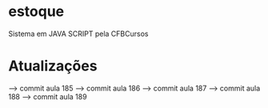 # estoque
Sistema em JAVA SCRIPT pela CFBCursos

# Atualizações
--> commit aula 185
--> commit aula 186 
--> commit aula 187
--> commit aula 188
--> commit aula 189
